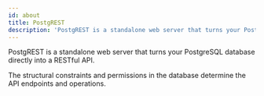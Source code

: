 ```yaml
---
id: about
title: PostgREST
description: 'PostgREST is a standalone web server that turns your PostgreSQL database directly into a RESTful API.'
---
```


PostgREST is a standalone web server that turns your PostgreSQL database directly into a RESTful API. 

The structural constraints and permissions in the database determine the API endpoints and operations.




